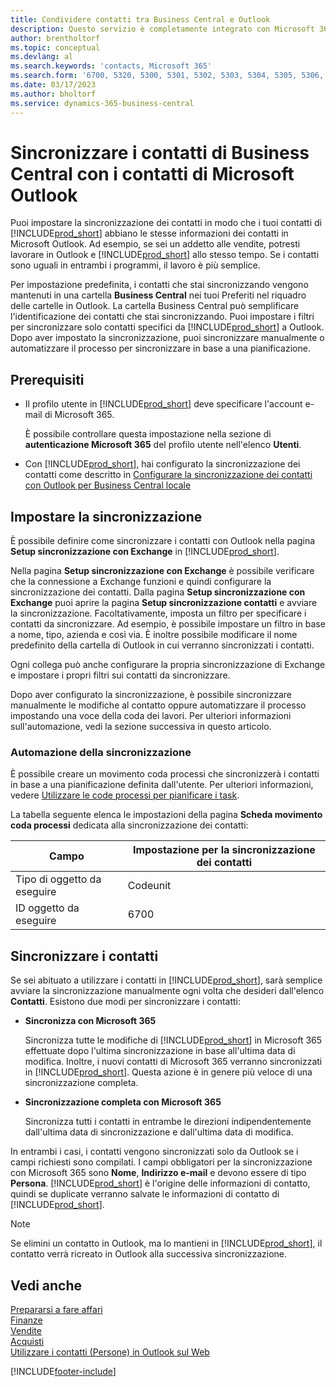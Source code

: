```yaml
---
title: Condividere contatti tra Business Central e Outlook
description: Questo servizio è completamente integrato con Microsoft 365 pertanto è possibile condividere i contatti tra Outlook e Business Central.
author: brentholtorf
ms.topic: conceptual
ms.devlang: al
ms.search.keywords: 'contacts, Microsoft 365'
ms.search.form: '6700, 5320, 5300, 5301, 5302, 5303, 5304, 5305, 5306, 5307, 5308, 5309, 5310, 5311'
ms.date: 03/17/2023
ms.author: bholtorf
ms.service: dynamics-365-business-central
---
```

# Sincronizzare i contatti di Business Central con i contatti di Microsoft Outlook

Puoi impostare la sincronizzazione dei contatti in modo che i tuoi contatti di [!INCLUDE[prod_short](includes/prod_short.md)] abbiano le stesse informazioni dei contatti in Microsoft Outlook. Ad esempio, se sei un addetto alle vendite, potresti lavorare in Outlook e [!INCLUDE[prod_short](includes/prod_short.md)] allo stesso tempo. Se i contatti sono uguali in entrambi i programmi, il lavoro è più semplice.  

Per impostazione predefinita, i contatti che stai sincronizzando vengono mantenuti in una cartella **Business Central** nei tuoi Preferiti nel riquadro delle cartelle in Outlook. La cartella Business Central può semplificare l'identificazione dei contatti che stai sincronizzando. Puoi impostare i filtri per sincronizzare solo contatti specifici da [!INCLUDE[prod_short](includes/prod_short.md)] a Outlook. Dopo aver impostato la sincronizzazione, puoi sincronizzare manualmente o automatizzare il processo per sincronizzare in base a una pianificazione.  

## Prerequisiti

- Il profilo utente in [!INCLUDE[prod_short](includes/prod_short.md)] deve specificare l'account e-mail di Microsoft 365.

  È possibile controllare questa impostazione nella sezione di **autenticazione Microsoft 365** del profilo utente nell'elenco **Utenti**.
- Con [!INCLUDE[prod_short](includes/prod_short.md)], hai configurato la sincronizzazione dei contatti come descritto in [Configurare la sincronizzazione dei contatti con Outlook per Business Central locale](admin-contact-sync-setup-onprem.md)

## Impostare la sincronizzazione

È possibile definire come sincronizzare i contatti con Outlook nella pagina **Setup sincronizzazione con Exchange** in [!INCLUDE[prod_short](includes/prod_short.md)]. 

Nella pagina **Setup sincronizzazione con Exchange** è possibile verificare che la connessione a Exchange funzioni e quindi configurare la sincronizzazione dei contatti. Dalla pagina **Setup sincronizzazione con Exchange** puoi aprire la pagina **Setup sincronizzazione contatti** e avviare la sincronizzazione. Facoltativamente, imposta un filtro per specificare i contatti da sincronizzare. Ad esempio, è possibile impostare un filtro in base a nome, tipo, azienda e così via. È inoltre possibile modificare il nome predefinito della cartella di Outlook in cui verranno sincronizzati i contatti.  

Ogni collega può anche configurare la propria sincronizzazione di Exchange e impostare i propri filtri sui contatti da sincronizzare.  

Dopo aver configurato la sincronizzazione, è possibile sincronizzare manualmente le modifiche al contatto oppure automatizzare il processo impostando una voce della coda dei lavori. Per ulteriori informazioni sull'automazione, vedi la sezione successiva in questo articolo.

### Automazione della sincronizzazione

È possibile creare un movimento coda processi che sincronizzerà i contatti in base a una pianificazione definita dall'utente. Per ulteriori informazioni, vedere [Utilizzare le code processi per pianificare i task](admin-job-queues-schedule-tasks.md). 

La tabella seguente elenca le impostazioni della pagina **Scheda movimento coda processi** dedicata alla sincronizzazione dei contatti:

|Campo|Impostazione per la sincronizzazione dei contatti|
|-----|-----|
|Tipo di oggetto da eseguire|Codeunit|
|ID oggetto da eseguire|6700|

## Sincronizzare i contatti

Se sei abituato a utilizzare i contatti in [!INCLUDE[prod_short](includes/prod_short.md)], sarà semplice avviare la sincronizzazione manualmente ogni volta che desideri dall'elenco **Contatti**. Esistono due modi per sincronizzare i contatti:

* **Sincronizza con Microsoft 365**

  Sincronizza tutte le modifiche di [!INCLUDE[prod_short](includes/prod_short.md)] in Microsoft 365 effettuate dopo l'ultima sincronizzazione in base all'ultima data di modifica. Inoltre, i nuovi contatti di Microsoft 365 verranno sincronizzati in [!INCLUDE[prod_short](includes/prod_short.md)]. Questa azione è in genere più veloce di una sincronizzazione completa. 

* **Sincronizzazione completa con Microsoft 365**

  Sincronizza tutti i contatti in entrambe le direzioni indipendentemente dall'ultima data di sincronizzazione e dall'ultima data di modifica.  

In entrambi i casi, i contatti vengono sincronizzati solo da Outlook se i campi richiesti sono compilati. I campi obbligatori per la sincronizzazione con Microsoft 365 sono **Nome**, **Indirizzo e-mail** e devono essere di tipo **Persona**. [!INCLUDE[prod_short](includes/prod_short.md)] è l'origine delle informazioni di contatto, quindi se duplicate verranno salvate le informazioni di contatto di [!INCLUDE[prod_short](includes/prod_short.md)].  

> [!NOTE]
> Se elimini un contatto in Outlook, ma lo mantieni in [!INCLUDE[prod_short](includes/prod_short.md)], il contatto verrà ricreato in Outlook alla successiva sincronizzazione. 

## Vedi anche

[Prepararsi a fare affari](ui-get-ready-business.md)  
[Finanze](finance.md)  
[Vendite](sales-manage-sales.md)  
[Acquisti](purchasing-manage-purchasing.md)  
[Utilizzare i contatti (Persone) in Outlook sul Web](https://support.office.com/article/Using-contacts-People-in-Outlook-on-the-web-1e3438c7-26b2-420c-87de-3cea9d31b5cb?appver=OWB150)  


[!INCLUDE[footer-include](includes/footer-banner.md)]